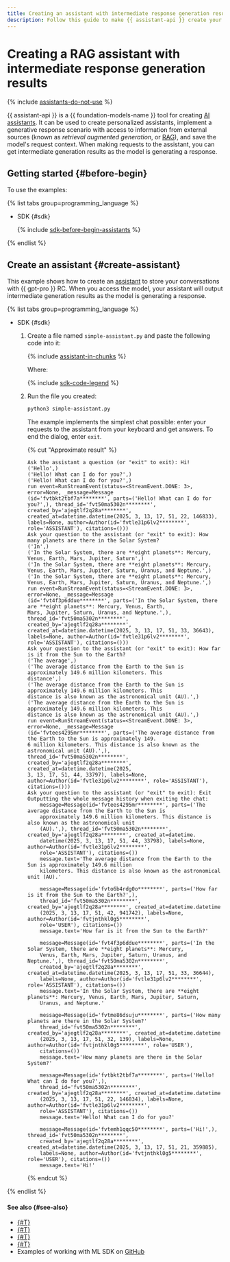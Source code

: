 ```yaml
---
title: Creating an assistant with intermediate response generation results
description: Follow this guide to make {{ assistant-api }} create your AI assistant with intermediate response generation results.
---
```


# Creating a RAG assistant with intermediate response generation results

{% include [assistants-do-not-use](../../../_includes/ai-studio/ai-assistant-disclaimer.md) %}

{{ assistant-api }} is a {{ foundation-models-name }} tool for creating [AI assistants](../../concepts/assistant/index.md). It can be used to create personalized assistants, implement a generative response scenario with access to information from external sources (known as _retrieval augmented generation_, or [RAG](https://en.wikipedia.org/wiki/Retrieval-augmented_generation)), and save the model's request context. When making requests to the assistant, you can get intermediate generation results as the model is generating a response.

## Getting started {#before-begin}

To use the examples:

{% list tabs group=programming_language %}

- SDK {#sdk}

  {% include [sdk-before-begin-assistants](../../../_includes/ai-studio/sdk-before-begin-assistants.md) %}

{% endlist %}

## Create an assistant {#create-assistant}

This example shows how to create an [assistant](../../concepts/assistant/index.md) to store your conversations with {{ gpt-pro }} RC. When you access the model, your assistant will output intermediate generation results as the model is generating a response.

{% list tabs group=programming_language %}

- SDK {#sdk}

  1. Create a file named `simple-assistant.py` and paste the following code into it:

      {% include [assistant-in-chunks](../../../_includes/ai-studio/examples/assistant-in-chunks.md) %}

      Where:

      {% include [sdk-code-legend](../../../_includes/ai-studio/examples/sdk-code-legend.md) %}

  1. Run the file you created:

      ```bash
      python3 simple-assistant.py
      ```

      The example implements the simplest chat possible: enter your requests to the assistant from your keyboard and get answers. To end the dialog, enter `exit`.

      {% cut "Approximate result" %}

      ```text
      Ask the assistant a question (or "exit" to exit): Hi!
      ('Hello',)
      ('Hello! What can I do for you?',)
      ('Hello! What can I do for you?',)
      run event=RunStreamEvent(status=<StreamEvent.DONE: 3>, error=None, _message=Message
      (id='fvtbkt2tbf7a********', parts=('Hello! What can I do for you?',), thread_id='fvt50ma5302n********', 
      created_by='ajegtlf2q28a********', created_at=datetime.datetime(2025, 3, 13, 17, 51, 22, 146833), 
      labels=None, author=Author(id='fvtle31p6lv2********', role='ASSISTANT'), citations=()))
      Ask your question to the assistant (or "exit" to exit): How many planets are there in the Solar System?
      ('In',)
      ('In the Solar System, there are **eight planets**: Mercury, Venus, Earth, Mars, Jupiter, Saturn',)
      ('In the Solar System, there are **eight planets**: Mercury, Venus, Earth, Mars, Jupiter, Saturn, Uranus, and Neptune.',)
      ('In the Solar System, there are **eight planets**: Mercury, Venus, Earth, Mars, Jupiter, Saturn, Uranus, and Neptune.',)
      run event=RunStreamEvent(status=<StreamEvent.DONE: 3>, error=None, _message=Message
      (id='fvt4f3p6ddue********', parts=('In the Solar System, there are **eight planets**: Mercury, Venus, Earth, 
      Mars, Jupiter, Saturn, Uranus, and Neptune.',), thread_id='fvt50ma5302n********', 
      created_by='ajegtlf2q28a********', created_at=datetime.datetime(2025, 3, 13, 17, 51, 33, 36643), 
      labels=None, author=Author(id='fvtle31p6lv2********', role='ASSISTANT'), citations=()))
      Ask your question to the assistant (or "exit" to exit): How far is it from the Sun to the Earth?
      ('The average',)
      ('The average distance from the Earth to the Sun is approximately 149.6 million kilometers. This 
      distance',)
      ('The average distance from the Earth to the Sun is approximately 149.6 million kilometers. This 
      distance is also known as the astronomical unit (AU).',)
      ('The average distance from the Earth to the Sun is approximately 149.6 million kilometers. This 
      distance is also known as the astronomical unit (AU).',)
      run event=RunStreamEvent(status=<StreamEvent.DONE: 3>, error=None, _message=Message
      (id='fvtees4295mr********', parts=('The average distance from the Earth to the Sun is approximately 149.
      6 million kilometers. This distance is also known as the astronomical unit (AU).',), 
      thread_id='fvt50ma5302n********', created_by='ajegtlf2q28a********', created_at=datetime.datetime(2025, 
      3, 13, 17, 51, 44, 33797), labels=None, author=Author(id='fvtle31p6lv2********', role='ASSISTANT'), 
      citations=()))
      Ask your question to the assistant (or "exit" to exit): Exit
      Outputting the whole message history when exiting the chat:
          message=Message(id='fvtees4295mr********', parts=('The average distance from the Earth to the Sun is 
          approximately 149.6 million kilometers. This distance is also known as the astronomical unit 
          (AU).',), thread_id='fvt50ma5302n********', created_by='ajegtlf2q28a********', created_at=datetime.
          datetime(2025, 3, 13, 17, 51, 44, 33798), labels=None, author=Author(id='fvtle31p6lv2********', 
          role='ASSISTANT'), citations=())
          message.text='The average distance from the Earth to the Sun is approximately 149.6 million 
          kilometers. This distance is also known as the astronomical unit (AU).'

          message=Message(id='fvto6b4rdg0o********', parts=('How far is it from the Sun to the Earth?',), 
          thread_id='fvt50ma5302n********', created_by='ajegtlf2q28a********', created_at=datetime.datetime
          (2025, 3, 13, 17, 51, 42, 941742), labels=None, author=Author(id='fvtjnthkl0g5********', 
          role='USER'), citations=())
          message.text='How far is it from the Sun to the Earth?'

          message=Message(id='fvt4f3p6ddue********', parts=('In the Solar System, there are **eight planets**: Mercury, 
          Venus, Earth, Mars, Jupiter, Saturn, Uranus, and Neptune.',), thread_id='fvt50ma5302n********', 
          created_by='ajegtlf2q28a********', created_at=datetime.datetime(2025, 3, 13, 17, 51, 33, 36644), 
          labels=None, author=Author(id='fvtle31p6lv2********', role='ASSISTANT'), citations=())
          message.text='In the Solar System, there are **eight planets**: Mercury, Venus, Earth, Mars, Jupiter, Saturn, 
          Uranus, and Neptune.'

          message=Message(id='fvtme86dsuju********', parts=('How many planets are there in the Solar System?' 
          thread_id='fvt50ma5302n********', created_by='ajegtlf2q28a********', created_at=datetime.datetime
          (2025, 3, 13, 17, 51, 32, 139), labels=None, author=Author(id='fvtjnthkl0g5********', role='USER'), 
          citations=())
          message.text='How many planets are there in the Solar System?'

          message=Message(id='fvtbkt2tbf7a********', parts=('Hello! What can I do for you?',), 
          thread_id='fvt50ma5302n********', created_by='ajegtlf2q28a********', created_at=datetime.datetime
          (2025, 3, 13, 17, 51, 22, 146834), labels=None, author=Author(id='fvtle31p6lv2********', 
          role='ASSISTANT'), citations=())
          message.text='Hello! What can I do for you?'

          message=Message(id='fvtemh1qqc50********', parts=('Hi!',), thread_id='fvt50ma5302n********', 
          created_by='ajegtlf2q28a********', created_at=datetime.datetime(2025, 3, 13, 17, 51, 21, 359885), 
          labels=None, author=Author(id='fvtjnthkl0g5********', role='USER'), citations=())
          message.text='Hi!'
      ```

      {% endcut %}

{% endlist %}

#### See also {#see-also}

* [{#T}](./create.md)
* [{#T}](./create-with-searchindex.md)
* [{#T}](./create-with-websearch.md)
* [{#T}](../../concepts/assistant/tools/index.md)
* Examples of working with ML SDK on [GitHub](https://github.com/yandex-cloud/yandex-cloud-ml-sdk/tree/master/examples/sync/assistants)